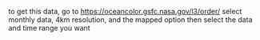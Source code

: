 to get this data, go to https://oceancolor.gsfc.nasa.gov/l3/order/
select monthly data, 4km resolution, and the mapped option
then select the data and time range you want